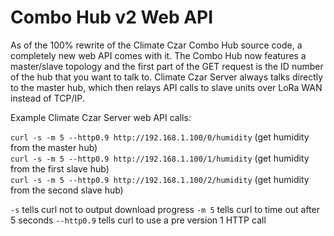 # Combo Hub v2 Web API

As of the 100% rewrite of the Climate Czar Combo Hub source code, a completely new web API comes with it. The Combo Hub now features a master/slave topology and the first part of the GET request is the ID number of the hub that you want to talk to. Climate Czar Server always talks directly to the master hub, which then relays API calls to slave units over LoRa WAN instead of TCP/IP.

Example Climate Czar Server web API calls:

`curl -s -m 5 --http0.9 http://192.168.1.100/0/humidity` (get humidity from the master hub)<br>
`curl -s -m 5 --http0.9 http://192.168.1.100/1/humidity` (get humidity from the first slave hub)<br>
`curl -s -m 5 --http0.9 http://192.168.1.100/2/humidity` (get humidity from the second slave hub)<br>

`-s` tells curl not to output download progress
`-m 5` tells curl to time out after 5 seconds
`--http0.9` tells curl to use a pre version 1 HTTP call
